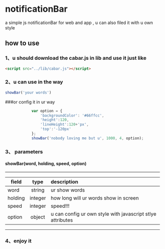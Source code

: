 # notificationBar
a simple js notificationBar for web and app , u can also filed it with u own style

## how to use

### 1、u should  download the cabar.js in lib and use it just like
```html
<script src="../lib/cabar.js"></script>
```
### 2、u can use in the way
```javascript
showBar('your words')
```
###or config it in ur way
```javascript
            var option = {
                'backgroundColor': '#66ffcc',
                'height':120,
                'lineHeight':120+'px',
                'top':'-120px'
            };
            showBar('nobody loving me but u', 1000, 4, option);
```
### 3、 parameters
#### showBar(word, holding, speed, option)
---
| field        | type           | description  |
| ------------- |:-------------:| :-----|
|word|string|ur show words|
|holding|integer|how long will ur words show in screen|
|speed|integer|speed!!!|
|option|object|u can config ur own style with javascript stlye attributes|
---
### 4、enjoy it
